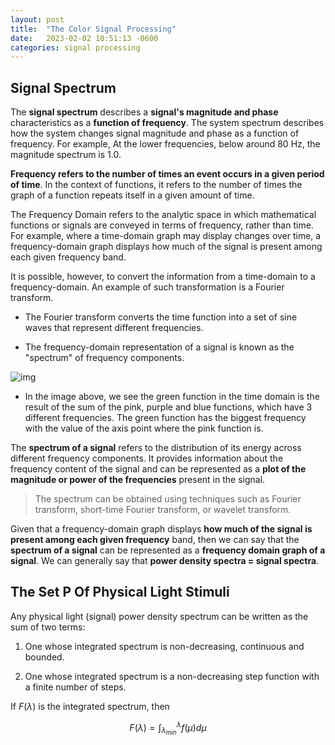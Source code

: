 ```yaml
---
layout: post
title:  "The Color Signal Processing"
date:   2023-02-02 10:51:13 -0600
categories: signal processing
---
```


## Signal Spectrum

The **signal spectrum** describes a **signal's magnitude and phase** characteristics as a **function of frequency**. The system spectrum describes how the system changes signal magnitude and phase as a function of frequency. For example, At the lower frequencies, below around 80 Hz, the magnitude spectrum is 1.0.

**Frequency refers to the number of times an event occurs in a given period of time**. In the context of functions, it refers to the number of times the graph of a function repeats itself in a given amount of time.

The Frequency Domain refers to the analytic space in which mathematical functions or signals are conveyed in terms of frequency, rather than time. For example, where a time-domain graph may display changes over time, a frequency-domain graph displays how much of the signal is present among each given frequency band.

It is possible, however, to convert the information from a time-domain to a frequency-domain. An example of such transformation is a Fourier transform.

- The Fourier transform converts the time function into a set of sine waves that represent different frequencies.
    
- The frequency-domain representation of a signal is known as the "spectrum" of frequency components.

![img]({{site.url}}/img/2/1.png)

- In the image above, we see the green function in the time domain is the result of the sum of the pink, purple and blue functions, which have 3 different frequencies. The green function has the biggest frequency with the value of the axis point where the pink function is.

The **spectrum of a signal** refers to the distribution of its energy across different frequency components. It provides information about the frequency content of the signal and can be represented as a **plot of the magnitude or power of the frequencies** present in the signal.

> The spectrum can be obtained using techniques such as Fourier transform, short-time Fourier transform, or wavelet transform.

Given that a frequency-domain graph displays **how much of the signal is present among each given frequency** band, then we can say that the **spectrum of a signal** can be represented as a **frequency domain graph of a signal**. We can generally say that **power density spectra = signal spectra**.

## The Set P Of Physical Light Stimuli

Any physical light (signal) power density spectrum can be written as the sum of two terms:

1. One whose integrated spectrum is non-decreasing, continuous and bounded.

2. One whose integrated spectrum is a non-decreasing step function with a finite number of steps.

If $F(\lambda)$ is the integrated spectrum, then 

$$
F(\lambda) = \int_{\lambda_{min}}^{\lambda} f(\mu) d\mu
$$